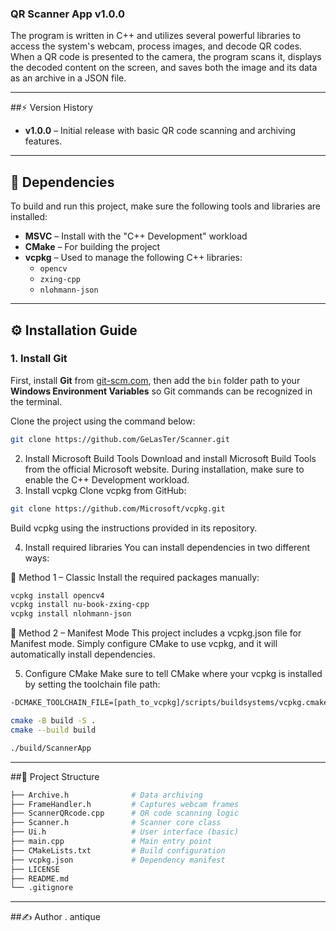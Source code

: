### QR Scanner App v1.0.0
The program is written in C++ and utilizes several powerful libraries to access the system's webcam, process images, and decode QR codes. When a QR code is presented to the camera, the program scans it, displays the decoded content on the screen, and saves both the image and its data as an archive in a JSON file.

___
##⚡ Version History
- **v1.0.0** – Initial release with basic QR code scanning and archiving features.

___
## 🔗 Dependencies
To build and run this project, make sure the following tools and libraries are installed:

- **MSVC** – Install with the "C++ Development" workload
- **CMake** – For building the project
- **vcpkg** – Used to manage the following C++ libraries:
  - `opencv`
  - `zxing-cpp`
  - `nlohmann-json`
___
## ⚙️ Installation Guide

### 1. Install Git
First, install **Git** from [git-scm.com](https://git-scm.com/), then add the `bin` folder path to your **Windows Environment Variables** so Git commands can be recognized in the terminal.

Clone the project using the command below:

```bash
git clone https://github.com/GeLasTer/Scanner.git
```
2. Install Microsoft Build Tools
Download and install Microsoft Build Tools from the official Microsoft website.
During installation, make sure to enable the C++ Development workload.
3. Install vcpkg
Clone vcpkg from GitHub:
```bash
git clone https://github.com/Microsoft/vcpkg.git
```
Build vcpkg using the instructions provided in its repository.

4. Install required libraries
You can install dependencies in two different ways:

🔸 Method 1 – Classic
Install the required packages manually:
```bash
vcpkg install opencv4
vcpkg install nu-book-zxing-cpp
vcpkg install nlohmann-json
```
🔹 Method 2 – Manifest Mode
This project includes a vcpkg.json file for Manifest mode.
Simply configure CMake to use vcpkg, and it will automatically install dependencies.

5. Configure CMake
Make sure to tell CMake where your vcpkg is installed by setting the toolchain file path:
```bash
-DCMAKE_TOOLCHAIN_FILE=[path_to_vcpkg]/scripts/buildsystems/vcpkg.cmake
```
```bash
cmake -B build -S .
cmake --build build
```
```bash
./build/ScannerApp
```
___
##📁 Project Structure
```bash
├── Archive.h              # Data archiving
├── FrameHandler.h         # Captures webcam frames
├── ScannerQRcode.cpp      # QR code scanning logic
├── Scanner.h              # Scanner core class
├── Ui.h                   # User interface (basic)
├── main.cpp               # Main entry point
├── CMakeLists.txt         # Build configuration
├── vcpkg.json             # Dependency manifest
├── LICENSE
├── README.md
└── .gitignore
```
___
##✍️ Author
. antique



